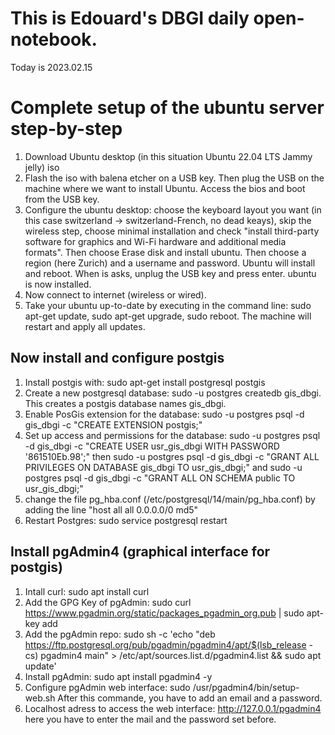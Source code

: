 

# This is Edouard's DBGI daily open-notebook.

Today is 2023.02.15

# Complete setup of the ubuntu server step-by-step
1) Download Ubuntu desktop (in this situation Ubuntu 22.04 LTS Jammy jelly) iso
2) Flash the iso with balena etcher on a USB key. Then plug the USB on the machine where we want to install Ubuntu. Access the bios and boot from the USB key.
3) Configure the ubuntu desktop: choose the keyboard layout you want (in this case switzerland -> switzerland-French, no dead keays), skip the wireless step, choose minimal installation and check "install third-party software for graphics and Wi-Fi hardware and additional media formats". Then choose Erase disk and install ubuntu. Then choose a region (here Zurich) and a username and password. Ubuntu will install and reboot. When is asks, unplug the USB key and press enter. ubuntu is now installed.
4) Now connect to internet (wireless or wired).
5) Take your ubuntu up-to-date by executing in the command line: sudo apt-get update, sudo apt-get upgrade, sudo reboot. The machine will restart and apply all updates.

## Now install and configure postgis
1) Install postgis with: sudo apt-get install postgresql postgis
2) Create a new postgresql database: sudo -u postgres createdb gis_dbgi. This creates a postgis database names gis_dbgi.
3) Enable PosGis extension for the database: sudo -u postgres psql -d gis_dbgi -c "CREATE EXTENSION postgis;"
4) Set up access and permissions for the database: sudo -u postgres psql -d gis_dbgi -c "CREATE USER usr_gis_dbgi WITH PASSWORD '861510Eb.98';" then sudo -u postgres psql -d gis_dbgi -c "GRANT ALL PRIVILEGES ON DATABASE gis_dbgi TO usr_gis_dbgi;" and sudo -u postgres psql -d gis_dbgi -c "GRANT ALL ON SCHEMA public TO usr_gis_dbgi;"
5) change the file pg_hba.conf (/etc/postgresql/14/main/pg_hba.conf) by adding the line "host    all             all             0.0.0.0/0               md5"
6) Restart Postgres: sudo service postgresql restart

## Install pgAdmin4 (graphical interface for postgis)
1) Intall curl: sudo apt install curl
2) Add the GPG Key of pgAdmin: sudo curl https://www.pgadmin.org/static/packages_pgadmin_org.pub | sudo apt-key add
3) Add the pgAdmin repo: sudo sh -c 'echo "deb https://ftp.postgresql.org/pub/pgadmin/pgadmin4/apt/$(lsb_release -cs) pgadmin4 main" > /etc/apt/sources.list.d/pgadmin4.list && sudo apt update'
4) Install pgAdmin: sudo apt install pgadmin4 -y
5) Configure pgAdmin web interface: sudo /usr/pgadmin4/bin/setup-web.sh After this commande, you have to add an email and a password.
6) Localhost adress to access the web interface: http://127.0.0.1/pgadmin4 here you have to enter the mail and the password set before.





